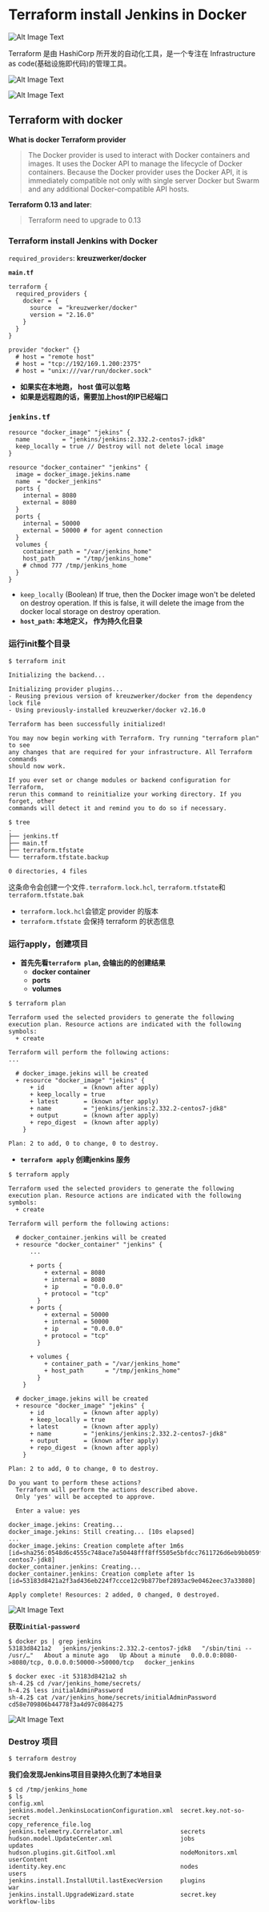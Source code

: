 # **Terraform install Jenkins in Docker**


![Alt Image Text](../images/chap5_7_1.png "body image")

Terraform 是由 HashiCorp 所开发的自动化工具，是一个专注在 Infrastructure as code(基础设施即代码)的管理工具。

![Alt Image Text](../images/chap5_7_2.png "body image")

![Alt Image Text](../images/chap5_7_3.png "body image")

## **Terraform with docker**

**What is docker Terraform provider**

> The Docker provider is used to interact with Docker containers and images. It uses the Docker API to manage the lifecycle of Docker containers. Because the Docker provider uses the Docker API, it is immediately compatible not only with single server Docker but Swarm and any additional Docker-compatible API hosts.

**Terraform 0.13 and later**:

> Terraform need to upgrade to 0.13

### **Terraform install Jenkins with Docker**

`required_providers`: **kreuzwerker/docker**

**`main.tf`**

```
terraform {
  required_providers {
    docker = {
      source  = "kreuzwerker/docker"
      version = "2.16.0"
    }
  }
}

provider "docker" {}
  # host = "remote host"
  # host = "tcp://192/169.1.200:2375"
  # host = "unix:///var/run/docker.sock"
```

* **如果实在本地跑， host 值可以忽略**
* **如果是远程跑的话，需要加上host的IP已经端口**

### **`jenkins.tf`**

```
resource "docker_image" "jekins" {
  name         = "jenkins/jenkins:2.332.2-centos7-jdk8"
  keep_locally = true // Destroy will not delete local image
}

resource "docker_container" "jenkins" {
  image = docker_image.jekins.name
  name  = "docker_jenkins"
  ports {
    internal = 8080
    external = 8080
  }
  ports {
    internal = 50000
    external = 50000 # for agent connection
  }
  volumes {
    container_path = "/var/jenkins_home"
    host_path      = "/tmp/jenkins_home"
    # chmod 777 /tmp/jenkins_home
  }
}
```

* `keep_locally` (Boolean) If true, then the Docker image won't be deleted on destroy operation. If this is false, it will delete the image from the docker local storage on destroy operation.
* **`host_path`:  本地定义， 作为持久化目录**

### **运行init整个目录**

```
$ terraform init 

Initializing the backend...

Initializing provider plugins...
- Reusing previous version of kreuzwerker/docker from the dependency lock file
- Using previously-installed kreuzwerker/docker v2.16.0

Terraform has been successfully initialized!

You may now begin working with Terraform. Try running "terraform plan" to see
any changes that are required for your infrastructure. All Terraform commands
should now work.

If you ever set or change modules or backend configuration for Terraform,
rerun this command to reinitialize your working directory. If you forget, other
commands will detect it and remind you to do so if necessary.
```

```
$ tree
.
├── jenkins.tf
├── main.tf
├── terraform.tfstate
└── terraform.tfstate.backup

0 directories, 4 files
```

这条命令会创建一个文件`.terraform.lock.hcl`, `terraform.tfstate`和`terraform.tfstate.bak`

* `terraform.lock.hcl`会锁定 provider 的版本
* `terraform.tfstate` 会保持 terraform 的状态信息

### **运行apply，创建项目**

* **首先先看`terraform plan`, 会输出的的创建结果**
	* **docker container**
	* **ports**
	* **volumes**

```
$ terraform plan 

Terraform used the selected providers to generate the following execution plan. Resource actions are indicated with the following symbols:
  + create

Terraform will perform the following actions:
...

  # docker_image.jekins will be created
  + resource "docker_image" "jekins" {
      + id           = (known after apply)
      + keep_locally = true
      + latest       = (known after apply)
      + name         = "jenkins/jenkins:2.332.2-centos7-jdk8"
      + output       = (known after apply)
      + repo_digest  = (known after apply)
    }

Plan: 2 to add, 0 to change, 0 to destroy.
```

* **`terraform apply` 创建jenkins 服务**

```
$ terraform apply

Terraform used the selected providers to generate the following execution plan. Resource actions are indicated with the following symbols:
  + create

Terraform will perform the following actions:

  # docker_container.jenkins will be created
  + resource "docker_container" "jenkins" {
      ...

      + ports {
          + external = 8080
          + internal = 8080
          + ip       = "0.0.0.0"
          + protocol = "tcp"
        }
      + ports {
          + external = 50000
          + internal = 50000
          + ip       = "0.0.0.0"
          + protocol = "tcp"
        }

      + volumes {
          + container_path = "/var/jenkins_home"
          + host_path      = "/tmp/jenkins_home"
        }
    }

  # docker_image.jekins will be created
  + resource "docker_image" "jekins" {
      + id           = (known after apply)
      + keep_locally = true
      + latest       = (known after apply)
      + name         = "jenkins/jenkins:2.332.2-centos7-jdk8"
      + output       = (known after apply)
      + repo_digest  = (known after apply)
    }

Plan: 2 to add, 0 to change, 0 to destroy.

Do you want to perform these actions?
  Terraform will perform the actions described above.
  Only 'yes' will be accepted to approve.

  Enter a value: yes

docker_image.jekins: Creating...
docker_image.jekins: Still creating... [10s elapsed]
...
docker_image.jekins: Creation complete after 1m6s [id=sha256:0548d6c4555c748ace7a50448fff8ff5505e5bfdcc7611726d6eb9bb059f1e7ejenkins/jenkins:2.332.2-centos7-jdk8]
docker_container.jenkins: Creating...
docker_container.jenkins: Creation complete after 1s [id=53183d8421a2f3ad436eb224f7ccce12c9b877bef2893ac9e0462eec37a33080]

Apply complete! Resources: 2 added, 0 changed, 0 destroyed.
```

![Alt Image Text](../images/chap5_7_4.png "body image")

**获取`initial-password`**

```
$ docker ps | grep jenkins
53183d8421a2   jenkins/jenkins:2.332.2-centos7-jdk8   "/sbin/tini -- /usr/…"   About a minute ago   Up About a minute   0.0.0.0:8080->8080/tcp, 0.0.0.0:50000->50000/tcp   docker_jenkins

$ docker exec -it 53183d8421a2 sh
sh-4.2$ cd /var/jenkins_home/secrets/
h-4.2$ less initialAdminPassword
sh-4.2$ cat /var/jenkins_home/secrets/initialAdminPassword
cd58e709806b44778f3a4d97c0864275
```

![Alt Image Text](../images/chap5_7_5.png "body image")

### Destroy 项目

```
$ terraform destroy
```

**我们会发现Jenkins项目目录持久化到了本地目录**

```
$ cd /tmp/jenkins_home
$ ls
config.xml                                      jenkins.model.JenkinsLocationConfiguration.xml  secret.key.not-so-secret
copy_reference_file.log                         jenkins.telemetry.Correlator.xml                secrets
hudson.model.UpdateCenter.xml                   jobs                                            updates
hudson.plugins.git.GitTool.xml                  nodeMonitors.xml                                userContent
identity.key.enc                                nodes                                           users
jenkins.install.InstallUtil.lastExecVersion     plugins                                         war
jenkins.install.UpgradeWizard.state             secret.key                                      workflow-libs
```